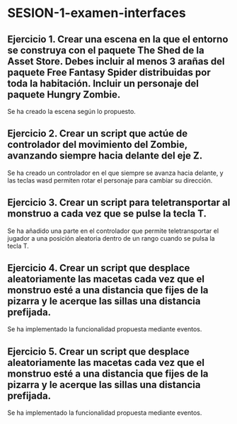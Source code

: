 # SESION-1-examen-interfaces

## Ejercicio 1. Crear una escena en la que el entorno se construya con el paquete The Shed de la Asset Store. Debes incluir al menos 3 arañas del paquete Free Fantasy Spider distribuidas por toda la habitación. Incluir un personaje del paquete Hungry Zombie. 
Se ha creado la escena según lo propuesto.

## Ejercicio 2. Crear un script que actúe de controlador del movimiento del Zombie, avanzando siempre hacia delante del eje Z.
Se ha creado un controlador en el que siempre se avanza hacia delante, y las teclas wasd permiten rotar el personaje para cambiar su dirección.

## Ejercicio 3. Crear un script para teletransportar al monstruo a cada vez que se pulse la tecla T.
Se ha añadido una parte en el controlador que permite teletransportar el jugador a una posición aleatoria dentro de un rango cuando se pulsa la tecla T.

## Ejercicio 4. Crear un script que desplace aleatoriamente las macetas cada vez que el monstruo esté a una distancia que fijes de la pizarra y le acerque las sillas una distancia prefijada.
Se ha implementado la funcionalidad propuesta mediante eventos.

## Ejercicio 5. Crear un script que desplace aleatoriamente las macetas cada vez que el monstruo esté a una distancia que fijes de la pizarra y le acerque las sillas una distancia prefijada.
Se ha implementado la funcionalidad propuesta mediante eventos.
